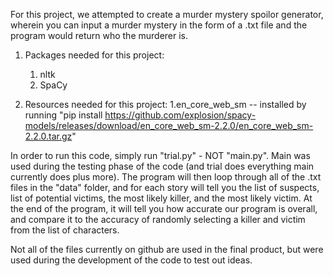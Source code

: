 For this project, we attempted to create a murder mystery spoilor generator, wherein you can input a murder mystery in the form of a .txt file and the program would return who the murderer is.

1. Packages needed for this project:
	1. nltk
	2. SpaCy

2. Resources needed for this project:
    1.en_core_web_sm -- installed by running "pip install https://github.com/explosion/spacy-models/releases/download/en_core_web_sm-2.2.0/en_core_web_sm-2.2.0.tar.gz"

In order to run this code, simply run "trial.py" - NOT "main.py". Main was used during the testing phase of the code (and trial does everything main currently does plus more). The program will then loop through all of the .txt files in the "data" folder, and for each story will tell you the list of suspects, list of potential victims, the most likely killer, and the most likely victim. At the end of the program, it will tell you how accurate our program is overall, and compare it to the accuracy of randomly selecting a killer and victim from the list of characters.

Not all of the files currently on github are used in the final product, but were used during the development of the code to test out ideas.

